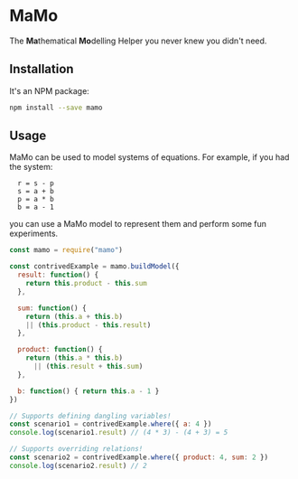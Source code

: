 # MaMo

The **Ma**thematical **Mo**delling Helper you never knew you didn't need.

## Installation

It's an NPM package:

```sh
npm install --save mamo
```

## Usage

MaMo can be used to model systems of equations. For example, if you had the system:

```
  r = s - p
  s = a + b
  p = a * b
  b = a - 1
```

you can use a MaMo model to represent them and perform some fun experiments.

```js
const mamo = require("mamo")

const contrivedExample = mamo.buildModel({
  result: function() {
    return this.product - this.sum
  },

  sum: function() {
    return (this.a + this.b)
    || (this.product - this.result)
  },

  product: function() {
    return (this.a * this.b)
      || (this.result + this.sum)
  },

  b: function() { return this.a - 1 }
})

// Supports defining dangling variables!
const scenario1 = contrivedExample.where({ a: 4 })
console.log(scenario1.result) // (4 * 3) - (4 + 3) = 5

// Supports overriding relations!
const scenario2 = contrivedExample.where({ product: 4, sum: 2 })
console.log(scenario2.result) // 2
```
